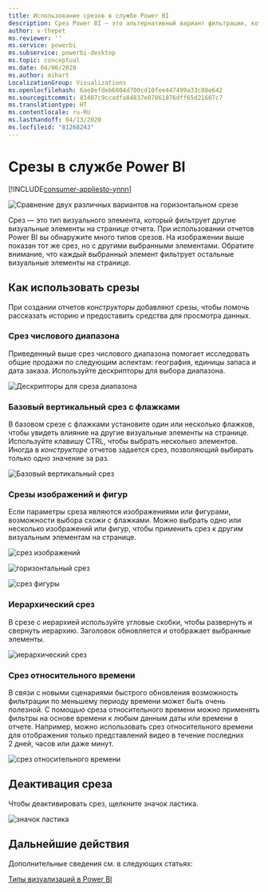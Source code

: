 ```yaml
---
title: Использование срезов в службе Power BI
description: Срез Power BI — это альтернативный вариант фильтрации, который сужает часть набора данных, отображаемую в других визуализациях в отчете.
author: v-thepet
ms.reviewer: ''
ms.service: powerbi
ms.subservice: powerbi-desktop
ms.topic: conceptual
ms.date: 04/06/2020
ms.author: mihart
LocalizationGroup: Visualizations
ms.openlocfilehash: 6ae8efdeb6004d700cd10fee447499a33c88e642
ms.sourcegitcommit: 81407c9ccadfa84837e07861876dff65d21667c7
ms.translationtype: HT
ms.contentlocale: ru-RU
ms.lasthandoff: 04/13/2020
ms.locfileid: "81268243"
---
```

# <a name="slicers-in-the-power-bi-service"></a>Срезы в службе Power BI

[!INCLUDE[consumer-appliesto-ynnn](../includes/consumer-appliesto-yynn.md)]

![Сравнение двух различных вариантов на горизонтальном срезе](media/end-user-slicer/power-bi-slider.png)

Срез — это тип визуального элемента, который фильтрует другие визуальные элементы на странице отчета. При использовании отчетов Power BI вы обнаружите много типов срезов. На изображении выше показан тот же срез, но с другими выбранными элементами. Обратите внимание, что каждый выбранный элемент фильтрует остальные визуальные элементы на странице.  


## <a name="how-to-use-slicers"></a>Как использовать срезы
При создании отчетов *конструкторы* добавляют срезы, чтобы помочь рассказать историю и предоставить средства для просмотра данных.

### <a name="numeric-range-slicer"></a>Срез числового диапазона
 Приведенный выше срез числового диапазона помогает исследовать общие продажи по следующим аспектам: география, единицы запаса и дата заказа. Используйте дескрипторы для выбора диапазона. 

![Дескрипторы для среза диапазона](media/end-user-slicer/power-bi-handles.png)

### <a name="basic-vertical-checkbox-slicer"></a>Базовый вертикальный срез с флажками

В базовом срезе с флажками установите один или несколько флажков, чтобы увидеть влияние на другие визуальные элементы на странице. Используйте клавишу CTRL, чтобы выбрать несколько элементов. Иногда в *конструкторе* отчетов задается срез, позволяющий выбирать только одно значение за раз. 

![Базовый вертикальный срез](media/end-user-slicer/power-bi-basic.png)

### <a name="image-and-shape-slicers"></a>Срезы изображений и фигур
Если параметры среза являются изображениями или фигурами, возможности выбора схожи с флажками. Можно выбрать одно или несколько изображений или фигур, чтобы применить срез к другим визуальным элементам на странице. 

![срез изображений](media/end-user-slicer/power-bi-image.png)    

![горизонтальный срез](media/end-user-slicer/power-bi-horizontal.png)    

![срез фигуры](media/end-user-slicer/power-bi-boxes.png)

### <a name="hierarchy-slicer"></a>Иерархический срез

В срезе с иерархией используйте угловые скобки, чтобы развернуть и свернуть иерархию. Заголовок обновляется и отображает выбранные элементы.

![иерархический срез](media/end-user-slicer/power-bi-hierarchy.png)

### <a name="relative-time-slicer"></a>Срез относительного времени
В связи с новыми сценариями быстрого обновления возможность фильтрации по меньшему периоду времени может быть очень полезной.
С помощью среза относительного времени можно применять фильтры на основе времени к любым данным даты или времени в отчете. Например, можно использовать срез относительного времени для отображения только представлений видео в течение последних 2 дней, часов или даже минут. 

![срез относительного времени](media/end-user-slicer/power-bi-relative-time.png)

## <a name="deactivate-a-slicer"></a>Деактивация среза
Чтобы деактивировать срез, щелкните значок ластика.

![значок ластика](media/end-user-slicer/power-bi-eraser.png)

## <a name="next-steps"></a>Дальнейшие действия
Дополнительные сведения см. в следующих статьях:

[Типы визуализаций в Power BI](end-user-visualizations.md)

